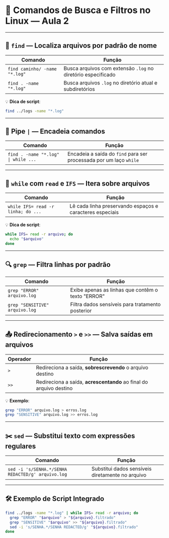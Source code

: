 # 🔎 Comandos de Busca e Filtros no Linux — Aula 2

---

## 📁 `find` — Localiza arquivos por padrão de nome

| Comando                          | Função                                                                 |
|----------------------------------|------------------------------------------------------------------------|
| `find caminho/ -name "*.log"`   | Busca arquivos com extensão `.log` no diretório especificado          |
| `find . -name "*.log"`          | Busca arquivos `.log` no diretório atual e subdiretórios              |

💡 **Dica de script**:
```bash
find ../logs -name "*.log"
```

---

## 🔗 Pipe `|` — Encadeia comandos

| Comando                                | Função                                                                 |
|----------------------------------------|------------------------------------------------------------------------|
| `find . -name "*.log" \| while ...`   | Encadeia a saída do `find` para ser processada por um laço `while`    |

---

## 🔁 `while` com `read` e `IFS` — Itera sobre arquivos

| Comando                                | Função                                                                 |
|----------------------------------------|------------------------------------------------------------------------|
| `while IFS= read -r linha; do ...`    | Lê cada linha preservando espaços e caracteres especiais               |

💡 **Dica de script**:
```bash
while IFS= read -r arquivo; do
  echo "$arquivo"
done
```

---

## 🔍 `grep` — Filtra linhas por padrão

| Comando                          | Função                                                                 |
|----------------------------------|------------------------------------------------------------------------|
| `grep "ERROR" arquivo.log`      | Exibe apenas as linhas que contêm o texto "ERROR"                     |
| `grep "SENSITIVE" arquivo.log`  | Filtra dados sensíveis para tratamento posterior                      |

---

## 📤 Redirecionamento `>` e `>>` — Salva saídas em arquivos

| Operador | Função                                                                 |
|----------|------------------------------------------------------------------------|
| `>`      | Redireciona a saída, **sobrescrevendo** o arquivo destino              |
| `>>`     | Redireciona a saída, **acrescentando** ao final do arquivo destino     |

💡 **Exemplo**:
```bash
grep "ERROR" arquivo.log > erros.log
grep "SENSITIVE" arquivo.log >> erros.log
```

---

## ✂️ `sed` — Substitui texto com expressões regulares

| Comando                                              | Função                                                                 |
|------------------------------------------------------|------------------------------------------------------------------------|
| `sed -i 's/SENHA.*/SENHA REDACTED/g' arquivo.log`    | Substitui dados sensíveis diretamente no arquivo                      |

---

## 🛠️ Exemplo de Script Integrado

```bash
find ../logs -name "*.log" | while IFS= read -r arquivo; do
  grep "ERROR" "$arquivo" > "${arquivo}.filtrado"
  grep "SENSITIVE" "$arquivo" >> "${arquivo}.filtrado"
  sed -i 's/SENHA.*/SENHA REDACTED/g' "${arquivo}.filtrado"
done
```